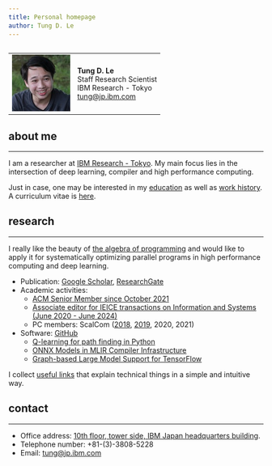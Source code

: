 ```yaml
---
title: Personal homepage
author: Tung D. Le
---
```


##

|                                            |                                                                                                |
| :------------------------------------      | :------------------------------------------------------------------------------------------    |
| ![Tung D. Le](assets/images/2010-tung.jpeg) | **Tung D. Le** <br/> Staff Research Scientist </br> IBM Research - Tokyo <br/> tung@jp.ibm.com |

## about me
___________

I am a researcher at [IBM Research - Tokyo](http://www.research.ibm.com/labs/tokyo). My main focus lies
in the intersection of deep learning, compiler and high performance computing.

Just in case, one may be interested in my [education](education.md) as well as [work history](work-history.md). A curriculum vitae is [here](cv/cv.md).

## research
___________

I really like the beauty of [the algebra of programming](https://www.amazon.com/Algebra-Programming-Prentice-hall-International-Computer/dp/013507245X)
and would like to apply it for systematically optimizing parallel programs in high performance computing and deep learning.

- Publication: [Google Scholar](https://scholar.google.co.jp/citations?user%3DuuV9qHcAAAAJ&hl%3Den), [ResearchGate](https://www.researchgate.net/profile/Tung_Le15)
- Academic activities:
    - [ACM Senior Member since October 2021](https://dl.acm.org/author_page.cfm?id=84758683357)
    - [Associate editor for IEICE transactions on Information and Systems (June 2020 - June 2024)](https://search.ieice.org/bin/editorial_board.php?lang=ed)
    - PC members: ScalCom ([2018](http://www.smart-world.org/2018/scalcom/), [2019](http://www.smart-world.org/2019/scalcom/), 2020, 2021)
- Software: [GitHub](https://github.com/tungld)
  - [Q-learning for path finding in Python](https://github.com/tungld/reinforcement-learning/blob/main/q-learning.py)
  - [ONNX Models in MLIR Compiler Infrastructure](https://github.com/onnx/onnx-mlir)
  - [Graph-based Large Model Support for TensorFlow](https://github.com/IBM/tensorflow-large-model-support/tree/tflmsv2)

I collect [useful links](useful-links.md) that explain technical things in a simple and intuitive way.

## contact
__________

- Office address: [10th floor, tower side, IBM Japan headquarters building](https://goo.gl/maps/mYFiyX95DBXEELrLA).
- Telephone number: +81-(3)-3808-5228
- Email: tung@jp.ibm.com
